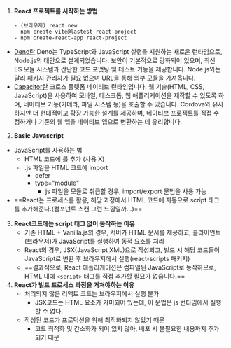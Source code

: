 1. **React 프로젝트를 시작하는 방법**
	```
	- (브라우저) react.new
	- npm create vite@lastest react-project
	- npm create-react-app react-project
	```
- [Deno란](https://kdydesign.github.io/2022/02/17/deno-tutorial/)
	Deno는 TypeScript와 JavaScript 실행을 지원하는 새로운 런타임으로, Node.js의 대안으로 설계되었습니다. 보안이 기본적으로 강화되어 있으며, 최신 ES 모듈 시스템과 간단한 코드 포맷팅 및 테스트 기능을 제공합니다. Node.js와는 달리 패키지 관리자가 필요 없으며 URL을 통해 외부 모듈을 가져옵니다.
- [Capacitor란](https://capacitorjs.com/)
	크로스 플랫폼 네이티브 런타임입니다. 웹 기술(HTML, CSS, JavaScript)을 사용하여 모바일, 데스크톱, 웹 애플리케이션을 제작할 수 있도록 하며, 네이티브 기능(카메라, 파일 시스템 등)을 호출할 수 있습니다. Cordova와 유사하지만 더 현대적이고 확장 가능한 설계를 제공하며, 네이티브 프로젝트를 직접 수정하거나 기존의 웹 앱을 네이티브 앱으로 변환하는 데 유리합니다.
2. **Basic Javascript** 
- JavaScript를 사용하는 법
	- HTML 코드에 <script></script>를 추가 (사용 X)
	- .js 파일을 HTML 코드에 import
		- defer
		- type="module"
			- js 파일을 모듈로 취급할 경우, import/export 문법을 사용 가능
- ==React는 프로세스를 활용, 해당 과정에서 HTML 코드에 자동으로 script 태그를 추가해준다.(컴포넌트 스캔 그런 느낌일까...)==
3. **React코드에는 script 태그 없이 동작하는 이유**
	- 기존 HTML + Vanilla.js의 경우, 서버가 HTML 문서를 제공하고, 클라이언트(브라우저)가 JavaScript를 실행하여 동적 요소를 처리
	- React의 경우, JSX(JavaScript XML)으로 작성되고, 빌드 시 해당 코드들이 JavaScript로 변환 후 브라우저에서 실행(react-scripts 패키지)
	- ==결과적으로, React 애플리케이션은 컴파일된 JavaScript로 동작하므로, HTML 내에 `<script>` 태그를 직접 추가할 필요가 없습니다.==
4. **React가 빌드 프로세스 과정을 거쳐야하는 이유**
	- 처리되지 않은 리액트 코드는 브라우저에서 실행 불가
		- JSX코드는 HTML 요소가 가미되어 있는데, 이 문법은 js 런타임에서 실행 할 수 없다.
	- 작성된 코드가 프로덕션을 위해 최적화되지 않았기 때문
		- 코드 최적화 및 간소화가 되어 있지 않아, 배포 시 불필요한 내용까지 추가되기 때문
